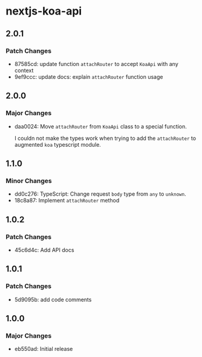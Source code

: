 # nextjs-koa-api

## 2.0.1

### Patch Changes

- 87585cd: update function `attachRouter` to accept `KoaApi` with any context
- 9ef9ccc: update docs: explain `attachRouter` function usage

## 2.0.0

### Major Changes

- daa0024: Move `attachRouter` from `KoaApi` class to a special function.

  I couldn not make the types work when trying to add the `attachRouter` to augmented `koa` typescript module.

## 1.1.0

### Minor Changes

- dd0c276: TypeScript: Change request `body` type from `any` to `unknown`.
- 18c8a87: Implement `attachRouter` method

## 1.0.2

### Patch Changes

- 45c6d4c: Add API docs

## 1.0.1

### Patch Changes

- 5d9095b: add code comments

## 1.0.0

### Major Changes

- eb550ad: Initial release
